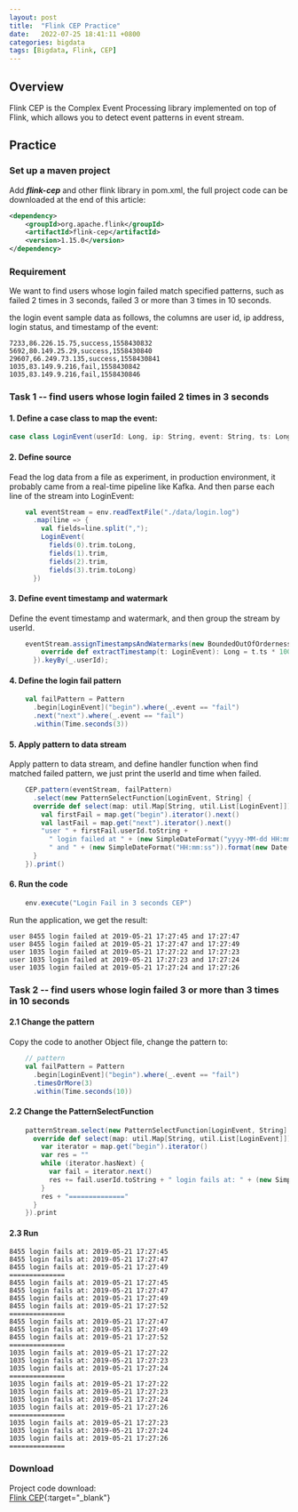 ```yaml
---
layout: post
title:  "Flink CEP Practice"
date:   2022-07-25 18:41:11 +0800
categories: bigdata
tags: [Bigdata, Flink, CEP]
---
```


## Overview
Flink CEP is the Complex Event Processing library implemented on top of Flink, 
which allows you to detect event patterns in event stream.

## Practice

### Set up a maven project

Add **_flink-cep_** and other flink library in pom.xml, the full project code can be downloaded at the end of this article:
```xml
<dependency>
    <groupId>org.apache.flink</groupId>
    <artifactId>flink-cep</artifactId>
    <version>1.15.0</version>
</dependency>
```

### Requirement

We want to find users whose login failed match specified patterns, such as failed 2 times in 3 seconds, failed 3 or more than 3 times in 10 seconds.

the login event sample data as follows, the columns are user id, ip address, login status, and timestamp of the event:
```text
7233,86.226.15.75,success,1558430832
5692,80.149.25.29,success,1558430840
29607,66.249.73.135,success,1558430841
1035,83.149.9.216,fail,1558430842
1035,83.149.9.216,fail,1558430846
```

### Task 1 -- find users whose login failed 2 times in 3 seconds

#### 1. Define a case class to map the event:
```scala
case class LoginEvent(userId: Long, ip: String, event: String, ts: Long)
```

#### 2. Define source

Fead the log data from a file as experiment, in production environment, it probably came from a real-time pipeline like Kafka.
And then parse each line of the stream into LoginEvent:
```scala
    val eventStream = env.readTextFile("./data/login.log")
      .map(line => {
        val fields=line.split(",");
        LoginEvent(
          fields(0).trim.toLong,
          fields(1).trim,
          fields(2).trim,
          fields(3).trim.toLong)
      })
```

#### 3. Define event timestamp and watermark

Define the event timestamp and watermark, and then group the stream by userId.
```scala
    eventStream.assignTimestampsAndWatermarks(new BoundedOutOfOrdernessTimestampExtractor[LoginEvent](Time.seconds(5)) {
        override def extractTimestamp(t: LoginEvent): Long = t.ts * 1000L
      }).keyBy(_.userId);
``` 

#### 4. Define the login fail pattern
```scala
    val failPattern = Pattern
      .begin[LoginEvent]("begin").where(_.event == "fail")
      .next("next").where(_.event == "fail")
      .within(Time.seconds(3))
```

#### 5. Apply pattern to data stream

Apply pattern to data stream, and define handler function when find matched failed pattern, we just print the userId and time when failed. 
```scala
    CEP.pattern(eventStream, failPattern)
      .select(new PatternSelectFunction[LoginEvent, String] {
      override def select(map: util.Map[String, util.List[LoginEvent]]): String = {
        val firstFail = map.get("begin").iterator().next()
        val lastFail = map.get("next").iterator().next()
        "user " + firstFail.userId.toString +
          " login failed at " + (new SimpleDateFormat("yyyy-MM-dd HH:mm:ss")).format(new Date(firstFail.ts * 1000)) +
          " and " + (new SimpleDateFormat("HH:mm:ss")).format(new Date(lastFail.ts * 1000))
      }
    }).print()
```

#### 6. Run the code

```scala
    env.execute("Login Fail in 3 seconds CEP")
```

Run the application, we get the result:

```shell
user 8455 login failed at 2019-05-21 17:27:45 and 17:27:47
user 8455 login failed at 2019-05-21 17:27:47 and 17:27:49
user 1035 login failed at 2019-05-21 17:27:22 and 17:27:23
user 1035 login failed at 2019-05-21 17:27:23 and 17:27:24
user 1035 login failed at 2019-05-21 17:27:24 and 17:27:26
```


### Task 2 -- find users whose login failed 3 or more than 3 times in 10 seconds

#### 2.1 Change the pattern
Copy the code to another Object file, change the pattern to:
```scala
    // pattern
    val failPattern = Pattern
      .begin[LoginEvent]("begin").where(_.event == "fail")
      .timesOrMore(3)
      .within(Time.seconds(10))
```

#### 2.2 Change the PatternSelectFunction
```scala
    patternStream.select(new PatternSelectFunction[LoginEvent, String] {
      override def select(map: util.Map[String, util.List[LoginEvent]]): String = {
        var iterator = map.get("begin").iterator()
        var res = ""
        while (iterator.hasNext) {
          var fail = iterator.next()
          res += fail.userId.toString + " login fails at: " + (new SimpleDateFormat("yyyy-MM-dd HH:mm:ss")).format(new Date(fail.ts * 1000)) +"\n"
        }
        res + "=============="
      }
    }).print
```


#### 2.3 Run
```shell
8455 login fails at: 2019-05-21 17:27:45
8455 login fails at: 2019-05-21 17:27:47
8455 login fails at: 2019-05-21 17:27:49
==============
8455 login fails at: 2019-05-21 17:27:45
8455 login fails at: 2019-05-21 17:27:47
8455 login fails at: 2019-05-21 17:27:49
8455 login fails at: 2019-05-21 17:27:52
==============
8455 login fails at: 2019-05-21 17:27:47
8455 login fails at: 2019-05-21 17:27:49
8455 login fails at: 2019-05-21 17:27:52
==============
1035 login fails at: 2019-05-21 17:27:22
1035 login fails at: 2019-05-21 17:27:23
1035 login fails at: 2019-05-21 17:27:24
==============
1035 login fails at: 2019-05-21 17:27:22
1035 login fails at: 2019-05-21 17:27:23
1035 login fails at: 2019-05-21 17:27:24
1035 login fails at: 2019-05-21 17:27:26
==============
1035 login fails at: 2019-05-21 17:27:23
1035 login fails at: 2019-05-21 17:27:24
1035 login fails at: 2019-05-21 17:27:26
==============

```


### Download
Project code download:  
[Flink CEP](/other/code/flinkcep.tar.gz){:target="_blank"}

